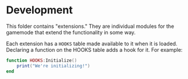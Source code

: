 # Development

This folder contains "extensions." They are individual modules for the gamemode that extend the functionality in some way.

Each extension has a `HOOKS` table made available to it when it is loaded. Declaring a function on the HOOKS table adds a hook for it. For example:
```Lua
function HOOKS:Initialize()
	print("We're initializing!")
end
```
